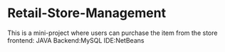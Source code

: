 # Retail-Store-Management
This is a mini-project where users can purchase the item from the store
frontend: JAVA
Backend:MySQL
IDE:NetBeans
